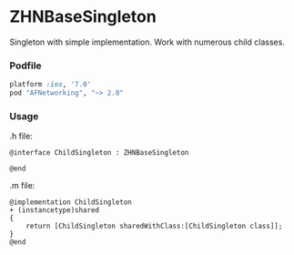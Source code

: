 # ZHNBaseSingleton
Singleton with simple implementation. 
Work with numerous child classes.

### Podfile

```ruby
platform :ios, '7.0'
pod "AFNetworking", "~> 2.0"
```

### Usage

.h file:
```objc
@interface ChildSingleton : ZHNBaseSingleton

@end
```

.m file:
```objc
@implementation ChildSingleton
+ (instancetype)shared
{
    return [ChildSingleton sharedWithClass:[ChildSingleton class]];
}
@end
```
